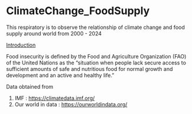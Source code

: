 # ClimateChange_FoodSupply
This respiratory is to observe the relationship of climate change and food supply around world from 2000 - 2024

<u>Introduction</u>


Food insecurity is defined by the Food and Agriculture Organization (FAO) of the United Nations as the “situation when people lack secure access to sufficient amounts of safe and nutritious food for normal growth and development and an active and healthy life.”

Data obtained from
1. IMF :  https://climatedata.imf.org/
2. Our world in data : https://ourworldindata.org/
